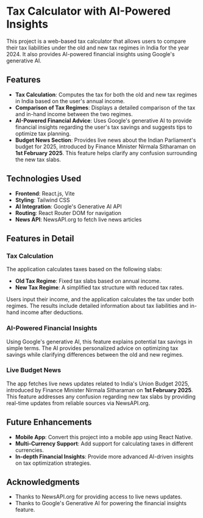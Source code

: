 
# Tax Calculator with AI-Powered Insights

This project is a web-based tax calculator that allows users to compare their tax liabilities under the old and new tax regimes in India for the year 2024. It also provides AI-powered financial insights using Google's generative AI.

## Features

- **Tax Calculation**: Computes the tax for both the old and new tax regimes in India based on the user's annual income.
- **Comparison of Tax Regimes**: Displays a detailed comparison of the tax and in-hand income between the two regimes.
- **AI-Powered Financial Advice**: Uses Google's generative AI to provide financial insights regarding the user's tax savings and suggests tips to optimize tax planning.
- **Budget News Section**: Provides live news about the Indian Parliament's budget for 2025, introduced by Finance Minister Nirmala Sitharaman on **1st February 2025**. This feature helps clarify any confusion surrounding the new tax slabs.

## Technologies Used

- **Frontend**: React.js, Vite
- **Styling**: Tailwind CSS
- **AI Integration**: Google's Generative AI API
- **Routing**: React Router DOM for navigation
- **News API**: NewsAPI.org to fetch live news articles

## Features in Detail

### Tax Calculation
The application calculates taxes based on the following slabs:

- **Old Tax Regime**: Fixed tax slabs based on annual income.
- **New Tax Regime**: A simplified tax structure with reduced tax rates.

Users input their income, and the application calculates the tax under both regimes. The results include detailed information about tax liabilities and in-hand income after deductions.

### AI-Powered Financial Insights
Using Google's generative AI, this feature explains potential tax savings in simple terms. The AI provides personalized advice on optimizing tax savings while clarifying differences between the old and new regimes.

### Live Budget News
The app fetches live news updates related to India's Union Budget 2025, introduced by Finance Minister Nirmala Sitharaman on **1st February 2025**. This feature addresses any confusion regarding new tax slabs by providing real-time updates from reliable sources via NewsAPI.org.

## Future Enhancements

- **Mobile App**: Convert this project into a mobile app using React Native.
- **Multi-Currency Support**: Add support for calculating taxes in different currencies.
- **In-depth Financial Insights**: Provide more advanced AI-driven insights on tax optimization strategies.

## Acknowledgments

- Thanks to NewsAPI.org for providing access to live news updates.
- Thanks to Google's Generative AI for powering the financial insights feature.